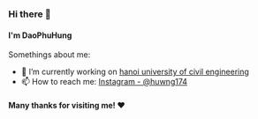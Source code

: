### Hi there 👋
<h4>I'm DaoPhuHung</h4>

Somethings about me:

- 🔭 I’m currently working on [hanoi university of civil engineering](https://en.huce.edu.vn/)
- 📫 How to reach me: [Instagram - @huwng174](https://www.instagram.com/huwng174/)

<h4>Many thanks for visiting me! ❤️</h4> 
